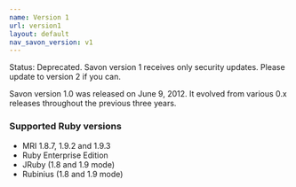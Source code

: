 ```yaml
---
name: Version 1
url: version1
layout: default
nav_savon_version: v1
---
```


Status: Deprecated. Savon version 1 receives only security updates. Please update to version 2
if you can.

Savon version 1.0 was released on June 9, 2012. It evolved from various 0.x releases throughout
the previous three years.


### Supported Ruby versions

* MRI 1.8.7, 1.9.2 and 1.9.3
* Ruby Enterprise Edition
* JRuby (1.8 and 1.9 mode)
* Rubinius (1.8 and 1.9 mode)
